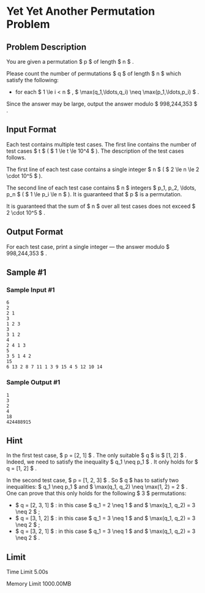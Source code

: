 # Yet Yet Another Permutation Problem

## Problem Description

You are given a permutation $ p $ of length $ n $ .

Please count the number of permutations $ q $ of length $ n $ which satisfy the following:

- for each $ 1 \le i < n $ , $ \max(q_1,\ldots,q_i) \neq \max(p_1,\ldots,p_i) $ .

Since the answer may be large, output the answer modulo $ 998\,244\,353 $ .

## Input Format

Each test contains multiple test cases. The first line contains the number of test cases $ t $ ( $ 1 \le t \le 10^4 $ ). The description of the test cases follows.

The first line of each test case contains a single integer $ n $ ( $ 2 \le n \le 2 \cdot 10^5 $ ).

The second line of each test case contains $ n $ integers $ p_1, p_2, \ldots, p_n $ ( $ 1 \le p_i \le n $ ). It is guaranteed that $ p $ is a permutation.

It is guaranteed that the sum of $ n $ over all test cases does not exceed $ 2 \cdot 10^5 $ .

## Output Format

For each test case, print a single integer — the answer modulo $ 998\,244\,353 $ .

## Sample #1

### Sample Input #1

```
6
2
2 1
3
1 2 3
3
3 1 2
4
2 4 1 3
5
3 5 1 4 2
15
6 13 2 8 7 11 1 3 9 15 4 5 12 10 14
```

### Sample Output #1

```
1
3
2
4
18
424488915
```

## Hint

In the first test case, $ p = [2, 1] $ . The only suitable $ q $ is $ [1, 2] $ . Indeed, we need to satisfy the inequality $ q_1 \neq p_1 $ . It only holds for $ q = [1, 2] $ .

In the second test case, $ p = [1, 2, 3] $ . So $ q $ has to satisfy two inequalities: $ q_1 \neq p_1 $ and $ \max(q_1, q_2) \neq \max(1, 2) = 2 $ . One can prove that this only holds for the following $ 3 $ permutations:

- $ q = [2, 3, 1] $ : in this case $ q_1 = 2 \neq 1 $ and $ \max(q_1, q_2) = 3 \neq 2 $ ;
- $ q = [3, 1, 2] $ : in this case $ q_1 = 3 \neq 1 $ and $ \max(q_1, q_2) = 3 \neq 2 $ ;
- $ q = [3, 2, 1] $ : in this case $ q_1 = 3 \neq 1 $ and $ \max(q_1, q_2) = 3 \neq 2 $ .

## Limit



Time Limit
5.00s

Memory Limit
1000.00MB